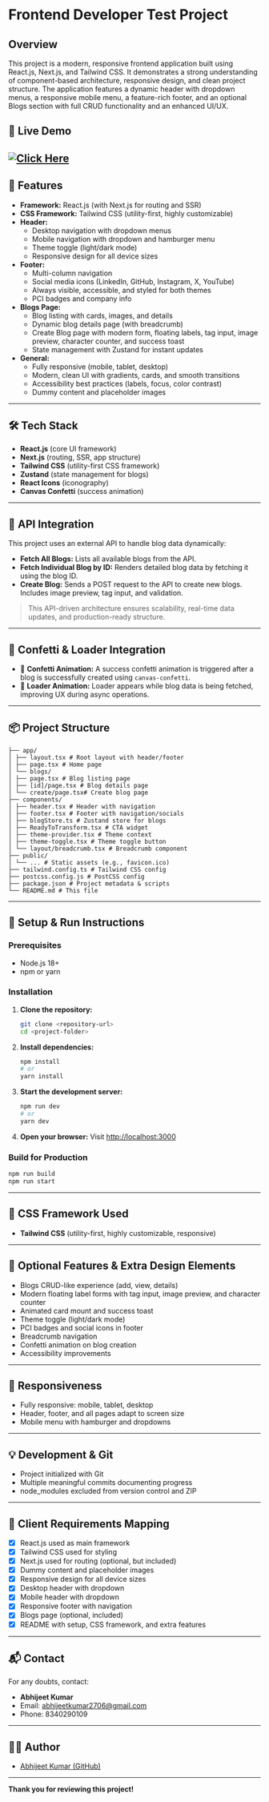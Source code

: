 # Frontend Developer Test Project

## Overview

This project is a modern, responsive frontend application built using React.js, Next.js, and Tailwind CSS. It demonstrates a strong understanding of component-based architecture, responsive design, and clean project structure. The application features a dynamic header with dropdown menus, a responsive mobile menu, a feature-rich footer, and an optional Blogs section with full CRUD functionality and an enhanced UI/UX.



## 🚀 Live Demo

[![Click Here](https://img.shields.io/badge/Click%20Here-blue?style=for-the-badge)](https://blog-app-three-henna.vercel.app/)
---

## 🚀 Features


- **Framework:** React.js (with Next.js for routing and SSR)
- **CSS Framework:** Tailwind CSS (utility-first, highly customizable)
- **Header:**
  - Desktop navigation with dropdown menus
  - Mobile navigation with dropdown and hamburger menu
  - Theme toggle (light/dark mode)
  - Responsive design for all device sizes
- **Footer:**
  - Multi-column navigation
  - Social media icons (LinkedIn, GitHub, Instagram, X, YouTube)
  - Always visible, accessible, and styled for both themes
  - PCI badges and company info
- **Blogs Page:**
  - Blog listing with cards, images, and details
  - Dynamic blog details page (with breadcrumb)
  - Create Blog page with modern form, floating labels, tag input, image preview, character counter, and success toast
  - State management with Zustand for instant updates
- **General:**
  - Fully responsive (mobile, tablet, desktop)
  - Modern, clean UI with gradients, cards, and smooth transitions
  - Accessibility best practices (labels, focus, color contrast)
  - Dummy content and placeholder images

---

## 🛠️ Tech Stack

- **React.js** (core UI framework)
- **Next.js** (routing, SSR, app structure)
- **Tailwind CSS** (utility-first CSS framework)
- **Zustand** (state management for blogs)
- **React Icons** (iconography)
- **Canvas Confetti** (success animation)

---
## 📡 API Integration

This project uses an external API to handle blog data dynamically:

- **Fetch All Blogs:** Lists all available blogs from the API.
- **Fetch Individual Blog by ID:** Renders detailed blog data by fetching it using the blog ID.
- **Create Blog:** Sends a POST request to the API to create new blogs. Includes image preview, tag input, and validation.

> This API-driven architecture ensures scalability, real-time data updates, and production-ready structure.

---

## 🎉 Confetti & Loader Integration

- 🎊 **Confetti Animation:** A success confetti animation is triggered after a blog is successfully created using `canvas-confetti`.
- 🔄 **Loader Animation:** Loader appears while blog data is being fetched, improving UX during async operations.

---

## 📦 Project Structure

```
├── app/
│ ├── layout.tsx # Root layout with header/footer
│ ├── page.tsx # Home page
│ └── blogs/
│ ├── page.tsx # Blog listing page
│ ├── [id]/page.tsx # Blog details page
│ └── create/page.tsx# Create blog page
├── components/
│ ├── header.tsx # Header with navigation
│ ├── footer.tsx # Footer with navigation/socials
│ ├── blogStore.ts # Zustand store for blogs
│ ├── ReadyToTransform.tsx # CTA widget
│ ├── theme-provider.tsx # Theme context
│ ├── theme-toggle.tsx # Theme toggle button
│ └── layout/breadcrumb.tsx # Breadcrumb component
├── public/
│ └── ... # Static assets (e.g., favicon.ico)
├── tailwind.config.ts # Tailwind CSS config
├── postcss.config.js # PostCSS config
├── package.json # Project metadata & scripts
└── README.md # This file
```

---

## 🚀 Setup & Run Instructions

### Prerequisites
- Node.js 18+
- npm or yarn

### Installation

1. **Clone the repository:**
   ```bash
   git clone <repository-url>
   cd <project-folder>
   ```
2. **Install dependencies:**
   ```bash
   npm install
   # or
   yarn install
   ```
3. **Start the development server:**
   ```bash
   npm run dev
   # or
   yarn dev
   ```
4. **Open your browser:**
   Visit [http://localhost:3000](http://localhost:3000)

### Build for Production
```bash
npm run build
npm run start
```

---

## 🎨 CSS Framework Used
- **Tailwind CSS** (utility-first, highly customizable, responsive)

---

## 📝 Optional Features & Extra Design Elements
- Blogs CRUD-like experience (add, view, details)
- Modern floating label forms with tag input, image preview, and character counter
- Animated card mount and success toast
- Theme toggle (light/dark mode)
- PCI badges and social icons in footer
- Breadcrumb navigation
- Confetti animation on blog creation
- Accessibility improvements

---

## 📱 Responsiveness
- Fully responsive: mobile, tablet, desktop
- Header, footer, and all pages adapt to screen size
- Mobile menu with hamburger and dropdowns

---

## 💡 Development & Git
- Project initialized with Git
- Multiple meaningful commits documenting progress
- node_modules excluded from version control and ZIP

---

## 📄 Client Requirements Mapping
- [x] React.js used as main framework
- [x] Tailwind CSS used for styling
- [x] Next.js used for routing (optional, but included)
- [x] Dummy content and placeholder images
- [x] Responsive design for all device sizes
- [x] Desktop header with dropdown
- [x] Mobile header with dropdown
- [x] Responsive footer with navigation
- [x] Blogs page (optional, included)
- [x] README with setup, CSS framework, and extra features

---

## 📬 Contact
For any doubts, contact:
- **Abhijeet Kumar**
- Email: abhijeetkumar2706@gmail.com
- Phone: 8340290109

---

## 👨‍💻 Author
- [Abhijeet Kumar (GitHub)](https://github.com/Abhijeet2706)

---

**Thank you for reviewing this project!**